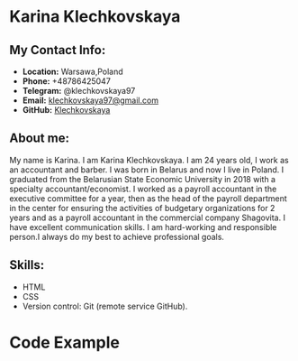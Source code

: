 # Karina Klechkovskaya

## My Contact Info:
+ **Location:** Warsawa,Poland
+ **Phone:** +48786425047
+ **Telegram:** @klechkovskaya97
+ **Email:** klechkovskaya97@gmail.com
+ **GitHub:** [Klechkovskaya](https://github.com/klechkovskaya97 "klechkovskaya")
## About me:
My name is Karina. I am Karina Klechkovskaya. I am 24 years old, I work as an accountant and barber. I was born in Belarus and now I live in Poland. I graduated from the Belarusian State Economic University in 2018 with a specialty accountant/economist. I worked as a payroll accountant in the executive committee for a year, then as the head of the payroll department in the center for ensuring the activities of budgetary organizations for 2 years and as a payroll accountant in the commercial company Shagovita. I have excellent communication skills. I am hard-working and responsible person.I always do my best to achieve professional goals.
## Skills:
- HTML
- CSS
- Version control: Git (remote service GitHub).
# Code Example
